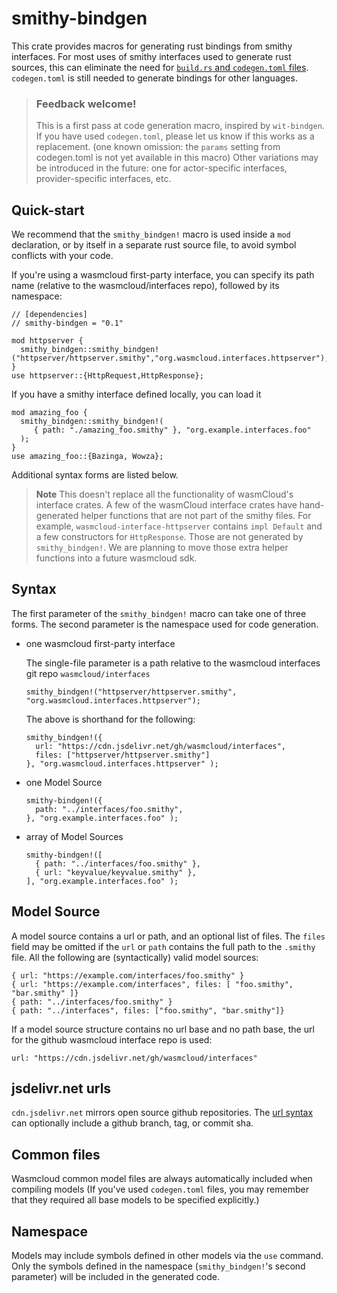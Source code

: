 # smithy-bindgen

This crate provides macros for generating rust bindings from smithy interfaces.
For most uses of smithy interfaces used to generate rust sources,
this can eliminate the need for [`build.rs` and `codegen.toml` files](https://wasmcloud.dev/interfaces/codegen-toml/).
`codegen.toml` is still needed to generate bindings for other languages.

> ### Feedback welcome!
> This is a first pass at code generation macro, inspired by `wit-bindgen`. If you have used `codegen.toml`, please let us know if this works as a replacement. (one known omission: the `params` setting from codegen.toml is not yet available in this macro)
> Other variations may be introduced in the future: one for actor-specific interfaces, provider-specific interfaces, etc.

## Quick-start

We recommend that the `smithy_bindgen!` macro is used inside a `mod` declaration,
or by itself in a separate rust source file, to avoid symbol conflicts with your code.

If you're using a wasmcloud first-party interface, you can specify its path name
(relative to the wasmcloud/interfaces repo), followed by its namespace:

```
// [dependencies]
// smithy-bindgen = "0.1"

mod httpserver {
  smithy_bindgen::smithy_bindgen!("httpserver/httpserver.smithy","org.wasmcloud.interfaces.httpserver");
}
use httpserver::{HttpRequest,HttpResponse};

```

If you have a smithy interface defined locally, you can load it

```
mod amazing_foo {
  smithy_bindgen::smithy_bindgen!(
     { path: "./amazing_foo.smithy" }, "org.example.interfaces.foo"
  );
}
use amazing_foo::{Bazinga, Wowza};
```

Additional syntax forms are listed below.


> **Note** This doesn't replace all the functionality of wasmCloud's interface crates. A few of the wasmCloud interface crates have hand-generated helper functions that are not part of the smithy files. For example, `wasmcloud-interface-httpserver` contains `impl Default` and a few constructors for `HttpResponse`. Those are not generated by `smithy_bindgen!`. We are planning to move those extra helper functions into a future wasmcloud sdk.


## Syntax

The first parameter of the `smithy_bindgen!` macro can take one of three forms.
The second parameter is the namespace used for code generation.

- one wasmcloud first-party interface

  The single-file parameter is a path relative to the wasmcloud interfaces git repo `wasmcloud/interfaces`

  ```
  smithy_bindgen!("httpserver/httpserver.smithy", "org.wasmcloud.interfaces.httpserver");
  ````

  The above is shorthand for the following:
  ```
  smithy_bindgen!({
    url: "https://cdn.jsdelivr.net/gh/wasmcloud/interfaces",
    files: ["httpserver/httpserver.smithy"]
  }, "org.wasmcloud.interfaces.httpserver" );
  ```

- one Model Source

  ```
  smithy-bindgen!({
    path: "../interfaces/foo.smithy",
  }, "org.example.interfaces.foo" );
  ````

- array of Model Sources

  ```
  smithy-bindgen!([
    { path: "../interfaces/foo.smithy" },
    { url: "keyvalue/keyvalue.smithy" },
  ], "org.example.interfaces.foo" );
  ```

## Model Source

 A model source contains a url or path, and an optional list of files.
 The `files` field may be omitted if the `url` or `path` contains the full path to the `.smithy` file.
 All the following are (syntactically) valid model sources:
 ```
 { url: "https://example.com/interfaces/foo.smithy" }
 { url: "https://example.com/interfaces", files: [ "foo.smithy", "bar.smithy" ]}
 { path: "../interfaces/foo.smithy" }
 { path: "../interfaces", files: ["foo.smithy", "bar.smithy"]}
 ```

 If a model source structure contains no url base and no path base,
 the url for the github wasmcloud interface repo is used:
 ```
 url: "https://cdn.jsdelivr.net/gh/wasmcloud/interfaces"
 ```

## jsdelivr.net urls

`cdn.jsdelivr.net` mirrors open source github repositories.
The [url syntax](https://www.jsdelivr.com/?docs=gh) can optionally include
a github branch, tag, or commit sha.

## Common files

Wasmcloud common model files are always automatically included when compiling models
(If you've used `codegen.toml` files, you may remember that they required all base models
to be specified explicitly.)

## Namespace

Models may include symbols defined in other models via the `use` command.
Only the symbols defined in the namespace (`smithy_bindgen!`'s second parameter)
will be included in the generated code.






